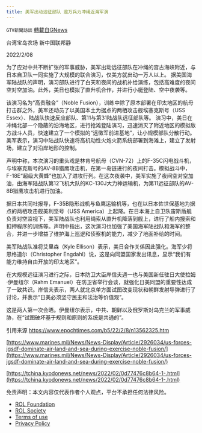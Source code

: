 ```yaml
---
title: 美军出动远征部队 逾万兵力冲绳近海军演
---
```

`GTV新聞訪談` [轉載自GNews](https://gnews.org/zh-hans/1977633/)

台湾宝岛农场 新中国联邦静

2022/2/08

为了应对中共不断扩张的军事威胁，美军出动远征部队在冲绳的宫古海峡附近，与日本自卫队一同实施了大规模的联合演习，仅美方就出动一万人以上。
据美国海军陆战队的声明，演习部队进行了白天和夜间的战机补给演练，包括高难度的夜间空对空加油。此外，美日也模拟了直升机合作，并进行小艇登陆、空中夜袭等。

该演习名为“高贵融合”（Noble Fusion），训练中除了原本部署在印太地区的航母打击群之外，美军还动员了以美国本土为据点的两栖攻击舰埃塞克斯号（USS Essex）、陆战队快速反应部队、第11与第31陆战队远征部队等。
演习中，美日在冲绳北部一个隐蔽的沿海地区，进行抢滩登陆演习，迅速消灭了附近地区的模拟敌方战斗人员，快速建立了一个模拟的“远徵军前进基地”，让小规模部队分散行动。美军表示，演习中陆战队快速将高机动性火炮火箭系统部署到海滩上，建立了发射场，建立了对沿岸地形的控制。

声明中称，本次演习的重头戏是林肯号航母（CVN-72）上的F-35C闪电战斗机，与埃塞克斯号的AV-8B猎鹰攻击机，在第一岛链进行的夜间打击。模拟战斗中，F-18E“超级大黄蜂”也加入了进攻行列。在这次夜袭中，美军实施了夜间空对空加油，由海军陆战队第12飞机大队的KC-130J大力神运输机，为第11远征部队的AV-8B猎鹰攻击机进行加油。

据日本共同社报导，F-35B隐形战机与鱼鹰运输机等，也在以日本佐世保基地为据点的两栖攻击舰美利坚号（USS America）上起降。在日本海上自卫队宙斯盾舰负责对空监视下，美军陆战队也利用绳索从直升机降落到舰上，进行了船内搜索和扣押程序的训练等。声明中指出，这次演习也加强了美国海军陆战队和海军的整合，并进一步增益了维护海上巡逻和侦察机的能力，减少了地面补给的时间。

美军陆战队准将艾里森（Kyle Ellison）表示，美日合作关係因此强化。海军少将恩格道尔（Christopher Engdahl）说，这是向同盟国家发出讯息，显示“我们有能力维持自由开放的印太地区”。

在大规模远征演习进行之际，日本防卫大臣岸信夫週一也与美国新任驻日大使拉姆·伊曼纽尔（Rahm Emanuel）在防卫省举行会谈，就强化日美同盟的重要性达成了一致共识。岸信夫表示，两人就北京单方面试图改变现状和朝鲜发射导弹进行了讨论，并表示“日美必须坚守民主和法治等价值观”。

这是两人第一次会晤。伊曼纽尔表示，中共、朝鲜以及俄罗斯对乌克兰的军事威胁，在“试图破坏基于规则和原则的系统是共通的”。

引用来源
https://www.epochtimes.com/b5/22/2/8/n13562325.htm

[https://www.marines.mil/News/News-Display/Article/2926034/us-forces-jgsdf-dominate-air-land-and-sea-during-exercise-noble-fusion/](https://www.marines.mil/News/News-Display/Article/2926034/us-forces-jgsdf-dominate-air-land-and-sea-during-exercise-noble-fusion/)

[https://tchina.kyodonews.net/news/2022/02/0d77476c8b64-1-.html](https://tchina.kyodonews.net/news/2022/02/0d77476c8b64-1-.html)

 

免责声明：本文内容仅代表作者个人观点，平台不承担任何法律风险。

- [ROL Foundation](https://rolfoundation.org/)
- [ROL Society](https://rolsociety.org/)
- [Terms of use](https://gnews.org/terms-of-use-3/)
- [Privacy Policy](https://gnews.org/privacy-policy/)
